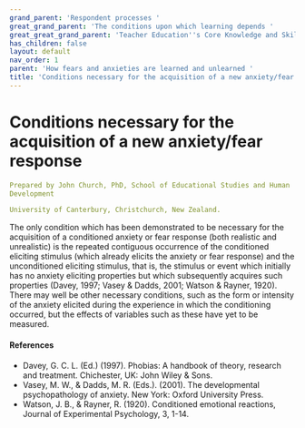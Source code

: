 ```yaml
---
grand_parent: 'Respondent processes '
great_grand_parent: 'The conditions upon which learning depends '
great_great_grand_parent: 'Teacher Education''s Core Knowledge and Skills.'
has_children: false
layout: default
nav_order: 1
parent: 'How fears and anxieties are learned and unlearned '
title: 'Conditions necessary for the acquisition of a new anxiety/fear response '
---
```

# Conditions necessary for the acquisition of a new anxiety/fear response


```yaml
Prepared by John Church, PhD, School of Educational Studies and Human
Development

University of Canterbury, Christchurch, New Zealand.
```


The only condition which has been demonstrated to be necessary for the
acquisition of a conditioned anxiety or fear response (both realistic
and unrealistic) is the repeated contiguous occurrence of the
conditioned eliciting stimulus (which already elicits the anxiety or
fear response) and the unconditioned eliciting stimulus, that is, the
stimulus or event which initially has no anxiety eliciting properties
but which subsequently acquires such properties (Davey, 1997; Vasey &
Dadds, 2001; Watson & Rayner, 1920). There may well be other necessary
conditions, such as the form or intensity of the anxiety elicited during
the experience in which the conditioning occurred, but the effects of
variables such as these have yet to be measured.


#### References

-   Davey, G. C. L. (Ed.) (1997). Phobias: A handbook of theory,
    research and treatment. Chichester, UK: John Wiley & Sons.
-   Vasey, M. W., & Dadds, M. R. (Eds.). (2001). The developmental
    psychopathology of anxiety. New York: Oxford University Press.
-   Watson, J. B., & Rayner, R. (1920). Conditioned emotional reactions,
    Journal of Experimental Psychology, 3, 1-14.
